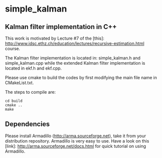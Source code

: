 # simple_kalman

## Kalman filter implementation in C++ 

This work is motivated by Lecture #7 of the [this]: http://www.idsc.ethz.ch/education/lectures/recursive-estimation.html course.

The Kalman filter implementation is located in: simple_kalman.h and simple_kalman.cpp while the extended Kalman filter implementation is located in ekf.h and ekf.cpp.

Please use cmake to build the codes by first modifying the main file name in CMakeList.txt.

The steps to compile are:

```
cd build
cmake ..
make
```

## Dependencies

Please install Armadillo (http://arma.sourceforge.net), take it from your distribution repository. Armadillo is very easy to use. Have a look on this [link]: http://arma.sourceforge.net/docs.html for quick tutorial on using Armadillo.

